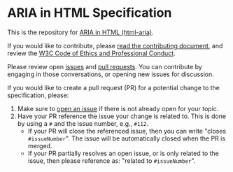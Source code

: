 # ARIA in HTML Specification

This is the repository for [ARIA in HTML (html-aria)](https://w3c.github.io/html-aria/). 

If you would like to contribute, please [read the contributing document](https://github.com/w3c/html-aria/blob/gh-pages/CONTRIBUTING.md), and review the [W3C Code of Ethics and Professional Conduct](https://www.w3.org/Consortium/cepc/).

Please review open [issues](https://github.com/w3c/html-aria/issues) and [pull requests](https://github.com/w3c/html-aria/pulls). You can contribute by engaging in those conversations, or opening new issues for discussion.

If you would like to create a pull request (PR) for a potential change to the specification, please:
1. Make sure to [open an issue](https://github.com/w3c/html-aria/issues) if there is not already open for your topic.
2. Have your PR reference the issue your change is related to. This is done by using a `#` and the issue number, e.g., `#112`.  
    - If your PR will close the referenced issue, then you can write "closes `#issueNumber`". The issue will be automatically closed when the PR is merged.  
    - If your PR partially resolves an open issue, or is only related to the issue, then please reference as: "related to `#issueNumber`".
